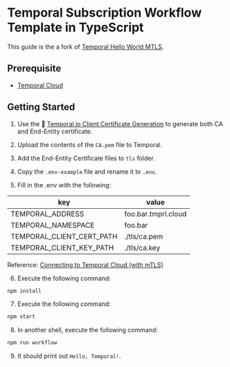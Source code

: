 # Temporal Subscription Workflow Template in TypeScript

This guide is the a fork of [Temporal Hello World MTLS](https://github.com/temporalio/samples-typescript/tree/main/hello-world-mtls).

## Prerequisite

- [Temporal Cloud](https://pages.temporal.io/cloud-early-access)

## Getting Started

1. Use the 🐳 [Temporal.io Client Certificate Generation](https://hub.docker.com/r/temporalio/client-certificate-generation) to generate both CA and End-Entity certificate.

2. Upload the contents of the `CA.pem` file to Temporal.

3. Add the End-Entity Certificate files to `tls` folder.

4. Copy the `.env-example` file and rename it to `.env`.

5. Fill in the .env with the following:

| key                       | value               |
|---------------------------|---------------------|
| TEMPORAL_ADDRESS          | foo.bar.tmprl.cloud |
| TEMPORAL_NAMESPACE        | foo.bar             |
| TEMPORAL_CLIENT_CERT_PATH | ./tls/ca.pem        |
| TEMPORAL_CLIENT_KEY_PATH  | ./tls/ca.key        |

Reference: [Connecting to Temporal Cloud (with mTLS)](https://docs.temporal.io/typescript/security?lang=ts#connecting-to-temporal-cloud-with-mtls)

6. Execute the following command:

```sh
npm install
```

7. Execute the following command:

```sh
npm start
```

8. In another shell, execute the following command:

```sh
npm run workflow
```

9. It should print out `Hello, Temporal!`.
